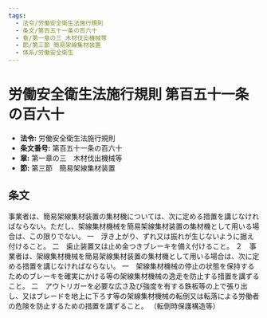 ```yaml
---
tags:
  - 法令/労働安全衛生法施行規則
  - 条文/第百五十一条の百六十
  - 章/第一章の三_木材伐出機械等
  - 節/第三節_簡易架線集材装置
  - 体系/労働安全衛生
---
```

# 労働安全衛生法施行規則 第百五十一条の百六十

- **法令:** 労働安全衛生法施行規則
- **条文番号:** 第百五十一条の百六十
- **章:** 第一章の三　木材伐出機械等
- **節:** 第三節　簡易架線集材装置

## 条文
事業者は、簡易架線集材装置の集材機については、次に定める措置を講じなければならない。ただし、架線集材機械を簡易架線集材装置の集材機として用いる場合は、この限りでない。
一　浮き上がり、ずれ又は振れが生じないように据え付けること。
二　歯止装置又は止め金つきブレーキを備え付けること。
２　事業者は、架線集材機械を簡易架線集材装置の集材機として用いる場合は、次に定める措置を講じなければならない。
一　架線集材機械の停止の状態を保持するためのブレーキを確実にかける等の架線集材機械の逸走を防止する措置を講ずること。
二　アウトリガーを必要な広さ及び強度を有する鉄板等の上で張り出し、又はブレードを地上に下ろす等の架線集材機械の転倒又は転落による労働者の危険を防止するための措置を講ずること。
（転倒時保護構造等）

